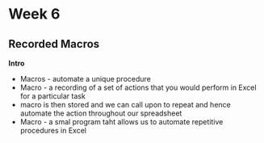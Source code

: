 # Week 6
## Recorded Macros

**Intro**
* Macros - automate a unique procedure
* Macro - a recording of a set of actions that you would perform in Excel for a particular task
* macro is then stored and we can call upon to repeat and hence automate the action throughout our spreadsheet
* Macro - a smal program taht allows us to automate repetitive procedures in Excel

